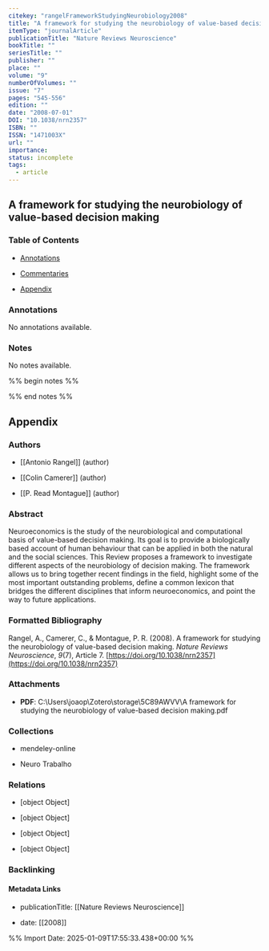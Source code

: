 ```yaml
---
citekey: "rangelFrameworkStudyingNeurobiology2008"
title: "A framework for studying the neurobiology of value-based decision making"
itemType: "journalArticle"
publicationTitle: "Nature Reviews Neuroscience"
bookTitle: ""
seriesTitle: ""
publisher: ""
place: ""
volume: "9"
numberOfVolumes: ""
issue: "7"
pages: "545-556"
edition: ""
date: "2008-07-01"
DOI: "10.1038/nrn2357"
ISBN: ""
ISSN: "1471003X"
url: ""
importance: 
status: incomplete
tags:
  - article
---
```


## A framework for studying the neurobiology of value-based decision making

### Table of Contents

- [Annotations](#annotations)

+ [Commentaries](#commentaries)

- [Appendix](#appendix)

### Annotations


No annotations available.


### Notes


No notes available.


%% begin notes %%

<!-- Write your personal notes here -->

%% end notes %%

## Appendix

### Authors


- [[Antonio Rangel]] (author)

- [[Colin Camerer]] (author)

- [[P. Read Montague]] (author)



### Abstract

Neuroeconomics is the study of the neurobiological and computational basis of value-based decision making. Its goal is to provide a biologically based account of human behaviour that can be applied in both the natural and the social sciences. This Review proposes a framework to investigate different aspects of the neurobiology of decision making. The framework allows us to bring together recent findings in the field, highlight some of the most important outstanding problems, define a common lexicon that bridges the different disciplines that inform neuroeconomics, and point the way to future applications.


### Formatted Bibliography

Rangel, A., Camerer, C., & Montague, P. R. (2008). A framework for studying the neurobiology of value-based decision making. _Nature Reviews Neuroscience_, _9_(7), Article 7. [https://doi.org/10.1038/nrn2357](https://doi.org/10.1038/nrn2357)




### Attachments


- **PDF**: C:\Users\joaop\Zotero\storage\5C89AWVV\A framework for studying the neurobiology of value-based decision making.pdf




### Collections


- mendeley-online

- Neuro Trabalho




### Relations


- [object Object]

- [object Object]

- [object Object]

- [object Object]



### Backlinking


#### Metadata Links


- publicationTitle: [[Nature Reviews Neuroscience]]




- date: [[2008]]





<!-- Any additional notes or comments -->


%% Import Date: 2025-01-09T17:55:33.438+00:00 %%
